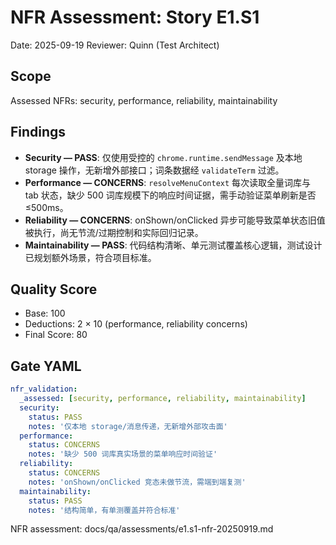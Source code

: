 # NFR Assessment: Story E1.S1

Date: 2025-09-19
Reviewer: Quinn (Test Architect)

## Scope

Assessed NFRs: security, performance, reliability, maintainability

## Findings

- **Security — PASS**: 仅使用受控的 `chrome.runtime.sendMessage` 及本地 storage 操作，无新增外部接口；词条数据经 `validateTerm` 过滤。
- **Performance — CONCERNS**: `resolveMenuContext` 每次读取全量词库与 tab 状态，缺少 500 词库规模下的响应时间证据，需手动验证菜单刷新是否 ≤500ms。
- **Reliability — CONCERNS**: onShown/onClicked 异步可能导致菜单状态旧值被执行，尚无节流/过期控制和实际回归记录。
- **Maintainability — PASS**: 代码结构清晰、单元测试覆盖核心逻辑，测试设计已规划额外场景，符合项目标准。

## Quality Score

- Base: 100
- Deductions: 2 × 10 (performance, reliability concerns)
- Final Score: 80

## Gate YAML

```yaml
nfr_validation:
  _assessed: [security, performance, reliability, maintainability]
  security:
    status: PASS
    notes: '仅本地 storage/消息传递，无新增外部攻击面'
  performance:
    status: CONCERNS
    notes: '缺少 500 词库真实场景的菜单响应时间验证'
  reliability:
    status: CONCERNS
    notes: 'onShown/onClicked 竞态未做节流，需端到端复测'
  maintainability:
    status: PASS
    notes: '结构简单，有单测覆盖并符合标准'
```

NFR assessment: docs/qa/assessments/e1.s1-nfr-20250919.md
